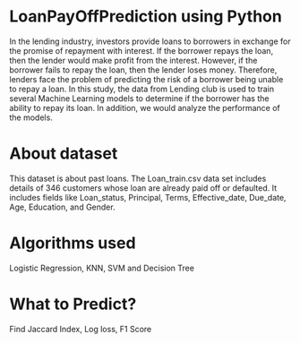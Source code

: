 # LoanPayOffPrediction using Python
In the lending industry, investors provide loans to borrowers in exchange for the promise of repayment with interest. If the borrower repays the loan, then the lender would make profit from the interest. However, if the borrower fails to repay the loan, then the lender loses money. Therefore, lenders face the problem of predicting the risk of a borrower being unable to repay a loan. In this study, the data from Lending club is used to train several Machine Learning models to determine if the borrower has the ability to repay its loan. In addition, we would analyze the performance of the models.
# About dataset
This dataset is about past loans. The Loan_train.csv data set includes details of 346 customers whose loan are already paid off or defaulted. It includes fields like Loan_status, Principal, Terms, Effective_date, Due_date, Age, Education, and Gender.
# Algorithms used
Logistic Regression, KNN, SVM and Decision Tree
# What to Predict?
Find Jaccard Index, Log loss, F1 Score

